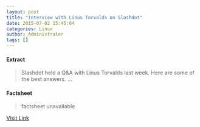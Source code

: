 ```yaml
---
layout: post
title: "Interview with Linus Torvalds on Slashdot"
date: 2015-07-02 15:45:04
categories: Linux
author: Administrator
tags: []
---
```



#### Extract
>Slashdot held a Q&amp;A with Linus Torvalds last week. Here are some of the best answers....

#### Factsheet
>factsheet unavailable

[Visit Link](https://www.linux.com/news/software/linux-kernel/838167-interview-with-linus-torvalds-on-slashdot/)



